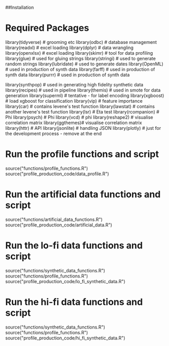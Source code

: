 ##Installation

# Required Packages
library(tidyverse) # grooming etc
library(odbc) # database management
library(readxl) # excel loading
library(dplyr) # data wrangling
library(openxlsx) # excel loading
library(skimr) # tool for data profiling
library(glue) # used for gluing strings
library(stringi) # used to generate random strings
library(lubridate) # used to generate dates
library(OpenML) # used in production of synth data
library(farff) # used in production of synth data
library(purrr) # used in production of synth data

library(synthpop) # used in generating high fidelity synthetic data
library(recipes) # used in pipeline
library(themis) # used in smote for data generation
library(superml) # tentative - for label encoding
library(xgboost) # load xgboost for classification
library(vip) # feature importance
library(car) # contains levene's test function
library(lawstat) # contains another levene's test function
library(lsr) # Eta test
library(rcompanion) # Phi
library(psych) # Phi
library(vcd) # phi
library(reshape2) # visualise correlation matrix
library(ggthemes)# visualise correlation matrix
library(httr) # API
library(jsonlite) # handling JSON
library(plotly) # just for the development process - remove at the end


# Run the profile functions and script
source("functions/profile_functions.R")
source("profile_production_code/data_profile.R")

# Run the artificial data functions and script
source("functions/artificial_data_functions.R")
source("profile_production_code/artificial_data.R")

# Run the lo-fi data functions and script
source("functions/synthetic_data_functions.R")
source("functions/profile_functions.R")
source("profile_production_code/lo_fi_synthetic_data.R")

# Run the hi-fi data functions and script
source("functions/synthetic_data_functions.R")
source("functions/profile_functions.R")
source("profile_production_code/hi_fi_synthetic_data.R")
